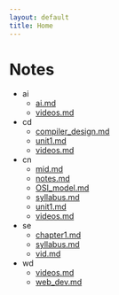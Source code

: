```yaml
---
layout: default
title: Home
---
```

# Notes

- ai
  - [ai.md](./ai/ai.md)
  - [videos.md](./ai/videos.md)
- cd
  - [compiler_design.md](./cd/compiler_design.md)
  - [unit1.md](./cd/unit1.md)
  - [videos.md](./cd/videos.md)
- cn
  - [mid.md](./cn/mid.md)
  - [notes.md](./cn/notes.md)
  - [OSI_model.md](./cn/OSI_model.md)
  - [syllabus.md](./cn/syllabus.md)
  - [unit1.md](./cn/unit1.md)
  - [videos.md](./cn/videos.md)
- se
  - [chapter1.md](./se/chapter1.md)
  - [syllabus.md](./se/syllabus.md)
  - [vid.md](./se/vid.md)
- wd
  - [videos.md](./wd/videos.md)
  - [web_dev.md](./wd/web_dev.md)


